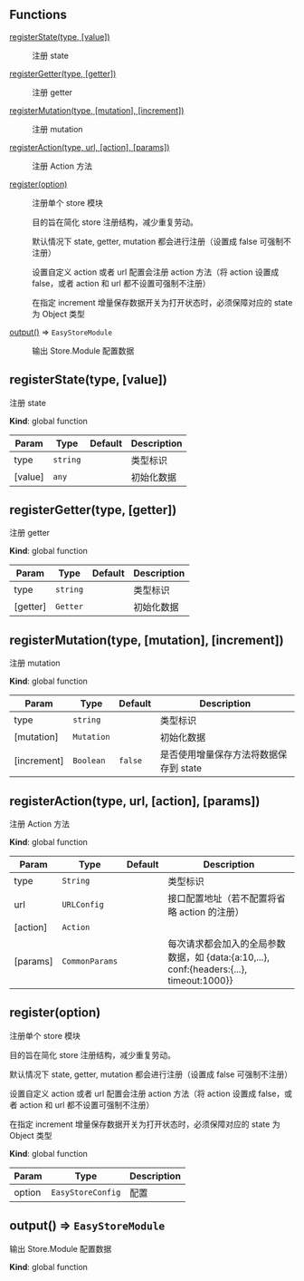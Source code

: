 ## Functions

<dl>
<dt><a href="#registerState">registerState(type, [value])</a></dt>
<dd><p>注册 state</p>
</dd>
<dt><a href="#registerGetter">registerGetter(type, [getter])</a></dt>
<dd><p>注册 getter</p>
</dd>
<dt><a href="#registerMutation">registerMutation(type, [mutation], [increment])</a></dt>
<dd><p>注册 mutation</p>
</dd>
<dt><a href="#registerAction">registerAction(type, url, [action], [params])</a></dt>
<dd><p>注册 Action 方法</p>
</dd>
<dt><a href="#register">register(option)</a></dt>
<dd><p>注册单个 store 模块</p>
<p>目的旨在简化 store 注册结构，减少重复劳动。</p>
<p>默认情况下 state, getter, mutation 都会进行注册（设置成 false 可强制不注册）</p>
<p>设置自定义 action 或者 url 配置会注册 action 方法（将 action 设置成 false，或者 action 和 url 都不设置可强制不注册）</p>
<p>在指定 increment 增量保存数据开关为打开状态时，必须保障对应的 state 为 Object 类型</p></dd>
<dt><a href="#output">output()</a> ⇒ <code>EasyStoreModule</code></dt>
<dd><p>输出 Store.Module 配置数据</p>
</dd>
</dl>

<a name="registerState"></a>

## registerState(type, [value])
注册 state

**Kind**: global function  

| Param | Type | Default | Description |
| --- | --- | --- | --- |
| type | <code>string</code> |  | 类型标识 |
| [value] | <code>any</code> | <code></code> | 初始化数据 |

<a name="registerGetter"></a>

## registerGetter(type, [getter])
注册 getter

**Kind**: global function  

| Param | Type | Default | Description |
| --- | --- | --- | --- |
| type | <code>string</code> |  | 类型标识 |
| [getter] | <code>Getter</code> | <code></code> | 初始化数据 |

<a name="registerMutation"></a>

## registerMutation(type, [mutation], [increment])
注册 mutation

**Kind**: global function  

| Param | Type | Default | Description |
| --- | --- | --- | --- |
| type | <code>string</code> |  | 类型标识 |
| [mutation] | <code>Mutation</code> | <code></code> | 初始化数据 |
| [increment] | <code>Boolean</code> | <code>false</code> | 是否使用增量保存方法将数据保存到 state |

<a name="registerAction"></a>

## registerAction(type, url, [action], [params])
注册 Action 方法

**Kind**: global function  

| Param | Type | Default | Description |
| --- | --- | --- | --- |
| type | <code>String</code> |  | 类型标识 |
| url | <code>URLConfig</code> |  | 接口配置地址（若不配置将省略 action 的注册） |
| [action] | <code>Action</code> | <code></code> |  |
| [params] | <code>CommonParams</code> | <code></code> | 每次请求都会加入的全局参数数据，如 {data:{a:10,...}, conf:{headers:{...}, timeout:1000}} |

<a name="register"></a>

## register(option)
注册单个 store 模块
<p>目的旨在简化 store 注册结构，减少重复劳动。</p>
<p>默认情况下 state, getter, mutation 都会进行注册（设置成 false 可强制不注册）</p>
<p>设置自定义 action 或者 url 配置会注册 action 方法（将 action 设置成 false，或者 action 和 url 都不设置可强制不注册）</p>
<p>在指定 increment 增量保存数据开关为打开状态时，必须保障对应的 state 为 Object 类型</p>

**Kind**: global function  

| Param | Type | Description |
| --- | --- | --- |
| option | <code>EasyStoreConfig</code> | 配置 |

<a name="output"></a>

## output() ⇒ <code>EasyStoreModule</code>
输出 Store.Module 配置数据

**Kind**: global function  
